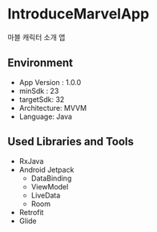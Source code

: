 # IntroduceMarvelApp
마블 캐릭터 소개 앱


## Environment
- App Version : 1.0.0
- minSdk : 23
- targetSdk: 32
- Architecture: MVVM
- Language: Java

## Used Libraries and Tools
- RxJava
- Android Jetpack
  - DataBinding
  - ViewModel
  - LiveData
  - Room
- Retrofit
- Glide
